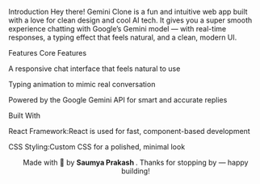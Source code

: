 Introduction
Hey there! 
Gemini Clone is a fun and intuitive web app built with a love for clean design and cool AI tech. It gives you a super smooth experience chatting with Google’s Gemini model — with real-time responses, a typing effect that feels natural, and a clean, modern UI.

Features
 Core Features

A responsive chat interface that feels natural to use

Typing animation to mimic real conversation

Powered by the Google Gemini API for smart and accurate replies

Built With

React Framework:React is used for fast, component-based development

CSS Styling:Custom CSS for a polished, minimal look

<p align="center">Made with 💙 by <strong>Saumya Prakash </strong>. Thanks for stopping by — happy building! </p>